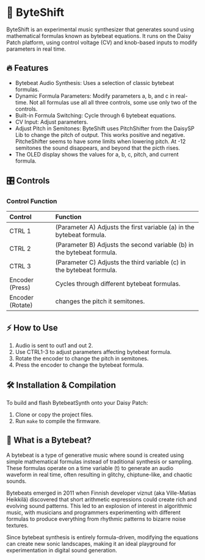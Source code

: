 # 🎵 ByteShift

ByteShift is an experimental music synthesizer that generates sound using mathematical formulas known as bytebeat equations. It runs on the Daisy Patch platform, using control voltage (CV) and knob-based inputs to modify parameters in real time.

## 🔥 Features
- Bytebeat Audio Synthesis: Uses a selection of classic bytebeat formulas.
- Dynamic Formula Parameters: Modify parameters a, b, and c in real-time. Not all formulas use all all three controls, some use only two of the controls.
- Built-in Formula Switching: Cycle through 6 bytebeat equations.
- CV Input: Adjust parameters.
- Adjust Pitch in Semitones: ByteShift uses PitchShifter from the DaisySP Lib to change the pitch of output. This works positive and negative. PitcheShifter seems to have some limits when lowering pitch. At -12 semitones the sound disappears, and beyond that the picth rises. 
- The OLED display shows the values for a, b, c, pitch, and current formula. 

## 🎛️ Controls

### Control	Function

| Control | Function |
| :------ | :------- |
| CTRL 1  | (Parameter A) Adjusts the first variable (a) in the bytebeat formula. |
| CTRL 2  | (Parameter B) Adjusts the second variable (b) in the bytebeat formula. |
| CTRL 3  | (Parameter C) Adjusts the third variable (c) in the bytebeat formula. |
| Encoder (Press) | Cycles through different bytebeat formulas. |
| Encoder (Rotate) | changes the pitch it semitones. | 

## ⚡ How to Use
1. Audio is sent to out1 and out 2. 
2. Use CTRL1-3 to adjust parameters affecting bytebeat formula.
3. Rotate the encoder to change the pitch in semitones. 
4. Press the encoder to change the bytebeat formula. 

## 🛠️ Installation & Compilation

To build and flash BytebeatSynth onto your Daisy Patch:
1. Clone or copy the project files.
2. Run `make` to compile the firmware.

## 🎵 What is a Bytebeat?

A bytebeat is a type of generative music where sound is created using simple mathematical formulas instead of traditional synthesis or sampling. These formulas operate on a time variable (t) to generate an audio waveform in real time, often resulting in glitchy, chiptune-like, and chaotic sounds.

Bytebeats emerged in 2011 when Finnish developer viznut (aka Ville-Matias Heikkilä) discovered that short arithmetic expressions could create rich and evolving sound patterns. This led to an explosion of interest in algorithmic music, with musicians and programmers experimenting with different formulas to produce everything from rhythmic patterns to bizarre noise textures.

Since bytebeat synthesis is entirely formula-driven, modifying the equations can create new sonic landscapes, making it an ideal playground for experimentation in digital sound generation.
